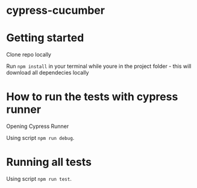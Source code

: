 # cypress-cucumber

# Getting started

Clone repo locally

Run `npm install` in your terminal while youre in the project folder - this will download all dependecies locally

# How to run the tests with cypress runner

Opening Cypress Runner

Using script `npm run debug`. 

# Running all tests

Using script `npm run test`.